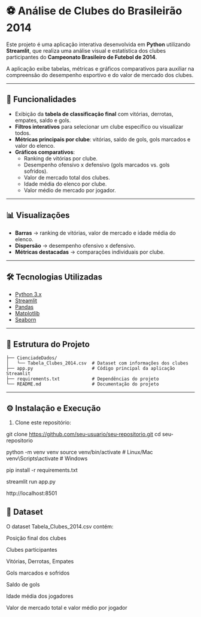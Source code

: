 # ⚽ Análise de Clubes do Brasileirão 2014  

Este projeto é uma aplicação interativa desenvolvida em **Python** utilizando **Streamlit**, que realiza uma análise visual e estatística dos clubes participantes do **Campeonato Brasileiro de Futebol de 2014**.  

A aplicação exibe tabelas, métricas e gráficos comparativos para auxiliar na compreensão do desempenho esportivo e do valor de mercado dos clubes.  

---

## 🚀 Funcionalidades  

- Exibição da **tabela de classificação final** com vitórias, derrotas, empates, saldo e gols.  
- **Filtros interativos** para selecionar um clube específico ou visualizar todos.  
- **Métricas principais por clube**: vitórias, saldo de gols, gols marcados e valor do elenco.  
- **Gráficos comparativos**:  
  - Ranking de vitórias por clube.  
  - Desempenho ofensivo x defensivo (gols marcados vs. gols sofridos).  
  - Valor de mercado total dos clubes.  
  - Idade média do elenco por clube.  
  - Valor médio de mercado por jogador.  

---

## 📊 Visualizações  

- **Barras** → ranking de vitórias, valor de mercado e idade média do elenco.  
- **Dispersão** → desempenho ofensivo x defensivo.  
- **Métricas destacadas** → comparações individuais por clube.  

---

## 🛠️ Tecnologias Utilizadas  

- [Python 3.x](https://www.python.org/)  
- [Streamlit](https://streamlit.io/)  
- [Pandas](https://pandas.pydata.org/)  
- [Matplotlib](https://matplotlib.org/)  
- [Seaborn](https://seaborn.pydata.org/)  

---

## 📂 Estrutura do Projeto  

```text
├── CienciadeDados/
│   └── Tabela_Clubes_2014.csv  # Dataset com informações dos clubes
├── app.py                      # Código principal da aplicação Streamlit
├── requirements.txt            # Dependências do projeto
└── README.md                   # Documentação do projeto
```

---

## ⚙️ Instalação e Execução  

1. Clone este repositório:  

git clone https://github.com/seu-usuario/seu-repositorio.git
cd seu-repositorio

python -m venv venv
source venv/bin/activate   # Linux/Mac
venv\Scripts\activate      # Windows

pip install -r requirements.txt

streamlit run app.py

http://localhost:8501

## 📑 Dataset

O dataset Tabela_Clubes_2014.csv contém:

Posição final dos clubes

Clubes participantes

Vitórias, Derrotas, Empates

Gols marcados e sofridos

Saldo de gols

Idade média dos jogadores

Valor de mercado total e valor médio por jogador
